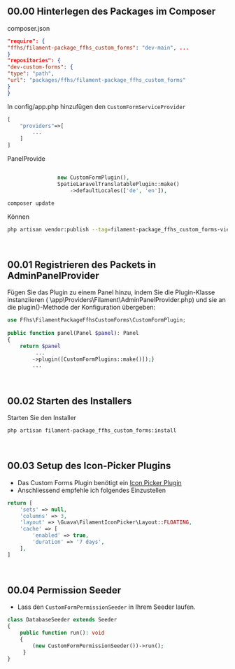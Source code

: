 ## 00.00 Hinterlegen des Packages im Composer

composer.json

```json
"require": {
"ffhs/filament-package_ffhs_custom_forms": "dev-main", ...
}
"repositories": {
"dev-custom-forms": {
"type": "path",
"url": "packages/ffhs/filament-package_ffhs_custom_forms"
}
}
```

In config/app.php hinzufügen den `CustomFormServiceProvider`

```php
[
    "providers"=>[
        ...
    ]
]
```

PanelProvide

```php

                new CustomFormPlugin(),
                SpatieLaravelTranslatablePlugin::make()
                    ->defaultLocales(['de', 'en']),
```

```bash
composer update
``` 

Können

```bash
php artisan vendor:publish --tag=filament-package_ffhs_custom_forms-views
``` 

<br>

## 00.01 Registrieren des Packets in AdminPanelProvider

Fügen Sie das Plugin zu einem Panel hinzu, indem Sie die Plugin-Klasse instanziieren (
\app\Providers\Filament\AdminPanelProvider.php) und sie an die plugin()-Methode der Konfiguration übergeben:

```php  
use Ffhs\FilamentPackageFfhsCustomForms\CustomFormPlugin;  
  
public function panel(Panel $panel): Panel  
{  
    return $panel
	     ... 
	    ->plugin([CustomFormPlugins::make()]);}        
	    ...          
```  

  <br>

## 00.02 Starten des Installers

Starten Sie den Installer

```bash  
php artisan filament-package_ffhs_custom_forms:install
```

<br>

## 00.03 Setup des Icon-Picker Plugins

- Das Custom Forms Plugin benötigt ein [Icon Picker Plugin](https://v2.filamentphp.com/plugins/icon-picker)
- Anschliessend empfehle ich folgendes Einzustellen

```php
return [  
	'sets' => null,  
	'columns' => 3,  
	'layout' => \Guava\FilamentIconPicker\Layout::FLOATING,  
	'cache' => [  
	    'enabled' => true,  
	    'duration' => '7 days',  
	],
]
``` 

<br>

## 00.04 Permission Seeder

- Lass den `CustomFormPermissionSeeder` in Ihrem Seeder laufen.

```php
class DatabaseSeeder extends Seeder  
{  
    public function run(): void  
    {    
		(new CustomFormPermissionSeeder())->run();
     }
}
```

<br>


